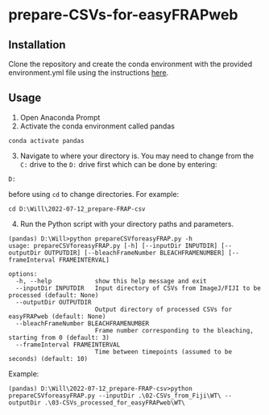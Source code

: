 # prepare-CSVs-for-easyFRAPweb

## Installation
Clone the repository and create the conda environment with the provided environment.yml file using the instructions [here]( https://docs.conda.io/projects/conda/en/latest/user-guide/tasks/manage-environments.html#creating-an-environment-from-an-environment-yml-file).


## Usage
1. Open Anaconda Prompt
2. Activate the conda environment called pandas
```
conda activate pandas
```
3. Navigate to where your directory is. You may need to change from the `C:` drive to the `D:` drive first which can be done by entering:
```
D:
```
before using `cd` to change directories. For example:
```
cd D:\Will\2022-07-12_prepare-FRAP-csv
```
4. Run the Python script with your directory paths and parameters.

```
(pandas) D:\Will>python prepareCSVforeasyFRAP.py -h
usage: prepareCSVforeasyFRAP.py [-h] [--inputDir INPUTDIR] [--outputDir OUTPUTDIR] [--bleachFrameNumber BLEACHFRAMENUMBER] [--frameInterval FRAMEINTERVAL]

options:
  -h, --help            show this help message and exit
  --inputDir INPUTDIR   Input directory of CSVs from ImageJ/FIJI to be processed (default: None)
  --outputDir OUTPUTDIR
                        Output directory of processed CSVs for easyFRAPweb (default: None)
  --bleachFrameNumber BLEACHFRAMENUMBER
                        Frame number corresponding to the bleaching, starting from 0 (default: 3)
  --frameInterval FRAMEINTERVAL
                        Time between timepoints (assumed to be seconds) (default: 10)
```

Example:

`(pandas) D:\Will\2022-07-12_prepare-FRAP-csv>python prepareCSVforeasyFRAP.py --inputDir .\02-CSVs_from_Fiji\WT\ --outputDir .\03-CSVs_processed_for_easyFRAPweb\WT\`

